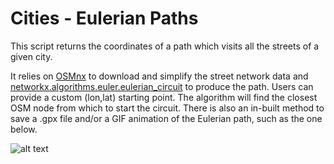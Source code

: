 # Cities - Eulerian Paths

This script returns the coordinates of a path which visits all the streets of a given city.

It relies on [OSMnx](https://github.com/gboeing/osmnx) to download and simplify the street network data and [networkx.algorithms.euler.eulerian_circuit](https://networkx.org/documentation/stable/reference/algorithms/generated/networkx.algorithms.euler.eulerian_circuit.html) to produce the path. Users can provide a custom (lon,lat) starting point. The algorithm will find the closest OSM node from which to start the circuit. There is also an in-built method to save a .gpx file and/or a GIF animation of the Eulerian path, such as the one below.

![alt text](Jonzieux.gif)
